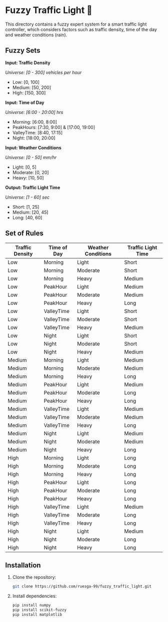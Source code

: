 # Fuzzy Traffic Light 🚦
This directory contains a fuzzy expert system for a smart traffic light controller, which considers factors such as traffic density, time of the day and weather conditions (rain).

## Fuzzy Sets 
**Input: Traffic Density**

*Universe: [0 - 300] vehicles per hour*
- Low: [0, 100]
- Medium: [50, 200]
- High: [150, 300]

**Input: Time of Day**

*Universe: [6:00 - 20:00] hrs*
- Morning: [6:00, 8:00]
- PeakHours: [7:30, 9:00] & [17:00, 19:00]
- ValleyTime: [8:40, 17:15]
- Night: [18:00, 20:00]

**Input: Weather Conditions**

*Universe: [0 - 50] mm/hr*
- Light: [0, 5]
- Moderate: [0, 20]
- Heavy: [10, 50]

**Output: Traffic Light Time**

*Universe: [1 - 60] sec*
- Short: [1, 25]
- Medium: [20, 45]
- Long: [40, 60]

## Set of Rules

| Traffic Density | Time of Day | Weather Conditions | Traffic Light Time |
|----------------|-------------|--------------------|-------------------|
| Low            | Morning     | Light             | Short              |
| Low            | Morning     | Moderate          | Short              |
| Low            | Morning     | Heavy             | Medium             |
| Low            | PeakHour    | Light             | Medium             |
| Low            | PeakHour    | Moderate          | Medium             |
| Low            | PeakHour    | Heavy             | Long               |
| Low            | ValleyTime  | Light             | Short              |
| Low            | ValleyTime  | Moderate          | Short              |
| Low            | ValleyTime  | Heavy             | Medium             |
| Low            | Night       | Light             | Short              |
| Low            | Night       | Moderate          | Short              |
| Low            | Night       | Heavy             | Medium             |
| Medium         | Morning     | Light             | Medium             |
| Medium         | Morning     | Moderate          | Medium             |
| Medium         | Morning     | Heavy             | Long               |
| Medium         | PeakHour    | Light             | Medium             |
| Medium         | PeakHour    | Moderate          | Long               |
| Medium         | PeakHour    | Heavy             | Long               |
| Medium         | ValleyTime  | Light             | Medium             |
| Medium         | ValleyTime  | Moderate          | Medium             |
| Medium         | ValleyTime  | Heavy             | Long               |
| Medium         | Night       | Light             | Medium             |
| Medium         | Night       | Moderate          | Medium             |
| Medium         | Night       | Heavy             | Long               |
| High           | Morning     | Light             | Long               |
| High           | Morning     | Moderate          | Long               |
| High           | Morning     | Heavy             | Long               |
| High           | PeakHour    | Light             | Long               |
| High           | PeakHour    | Moderate          | Long               |
| High           | PeakHour    | Heavy             | Long               |
| High           | ValleyTime  | Light             | Medium             |
| High           | ValleyTime  | Moderate          | Long               |
| High           | ValleyTime  | Heavy             | Long               |
| High           | Night       | Light             | Medium             |
| High           | Night       | Moderate          | Long               |
| High           | Night       | Heavy             | Long               |

## Installation

1. Clone the repository:
   ```bash
   git clone https://github.com/ruesga-99/fuzzy_traffic_light.git
   
2. Install dependencies:
   ```bash
   pip install numpy
   pip install scikit-fuzzy
   pip install matplotlib
